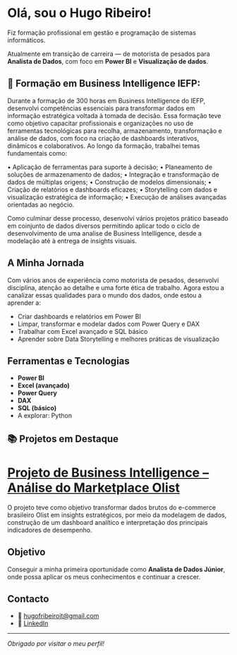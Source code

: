 #  Olá, sou o Hugo Ribeiro!

Fiz formação profissional em gestão e programação de sistemas informáticos.

Atualmente em transição de carreira — de motorista de pesados para **Analista de Dados**, com foco em **Power BI** e **Visualização de dados**.

## 🔹 Formação em Business Intelligence IEFP:

Durante a formação de 300 horas em Business Intelligence do IEFP, desenvolvi competências essenciais para transformar dados em informação estratégica voltada à tomada de decisão. Essa formação teve como objetivo capacitar profissionais e organizações no uso de ferramentas tecnológicas para recolha, armazenamento, transformação e análise de dados, com foco na criação de dashboards interativos, dinâmicos e colaborativos.
Ao longo da formação, trabalhei temas fundamentais como:

•	Aplicação de ferramentas para suporte à decisão;
•	Planeamento de soluções de armazenamento de dados;
•	Integração e transformação de dados de múltiplas origens;
•	Construção de modelos dimensionais;
•	Criação de relatórios e dashboards eficazes;
•	Storytelling com dados e visualização estratégica de informação;
•	Execução de análises avançadas orientadas ao negócio.

Como culminar desse processo, desenvolvi vários projetos prático baseado em coinjunto de dados diversos permitindo aplicar todo o ciclo de desenvolvimento de uma analise de Business Intelligence, desde a modelação até à entrega de insights visuais.



## A Minha Jornada

Com vários anos de experiência como motorista de pesados, desenvolvi disciplina, atenção ao detalhe e uma forte ética de trabalho. Agora estou a canalizar essas qualidades para o mundo dos dados, onde estou a aprender a:

-  Criar dashboards e relatórios em Power BI
-  Limpar, transformar e modelar dados com Power Query e DAX
-  Trabalhar com Excel avançado e SQL básico
-  Aprender sobre Data Storytelling e melhores práticas de visualização

##  Ferramentas e Tecnologias

- **Power BI**
- **Excel (avançado)**
- **Power Query**
- **DAX**
- **SQL (básico)**
- A explorar: Python

## 📚 Projetos em Destaque

# [Projeto de Business Intelligence – Análise do Marketplace Olist](https://github.com/HugoRibeiroIT/Olist)
O projeto teve como objetivo transformar dados brutos do e-commerce brasileiro Olist em insights estratégicos, por meio da modelagem de dados, construção de um dashboard analítico e interpretação dos principais indicadores de desempenho.

##  Objetivo

 Conseguir a minha primeira oportunidade como **Analista de Dados Júnior**, onde possa aplicar os meus conhecimentos e continuar a crescer.

##  Contacto

- 📧 [hugofribeiroit@gmail.com](mailto:hugofribeiroit@gmail.com)
- 💼 [LinkedIn](https://www.linkedin.com/in/hugo-ribeiro-196687203/)

---

*Obrigado por visitar o meu perfil!*


